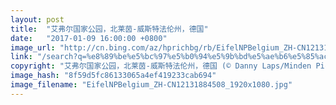 ```yaml
---
layout: post
title:  "艾弗尔国家公园，北莱茵-威斯特法伦州，德国"
date:   "2017-01-09 16:00:00 +0800"
image_url: "http://cn.bing.com/az/hprichbg/rb/EifelNPBelgium_ZH-CN12131884508_1920x1080.jpg"
link: "/search?q=%e8%89%be%e5%bc%97%e5%b0%94%e5%9b%bd%e5%ae%b6%e5%85%ac%e5%9b%ad&form=hpcapt&mkt=zh-cn"
copyright: "艾弗尔国家公园，北莱茵-威斯特法伦州，德国 (© Danny Laps/Minden Pictures)"
image_hash: "8f59d5fc86133065a4ef419233cab694"
image_filename: "EifelNPBelgium_ZH-CN12131884508_1920x1080.jpg"
---
```

